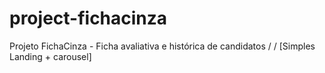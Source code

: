 # project-fichacinza
 Projeto FichaCinza - Ficha avaliativa e histórica de candidatos / / [Simples Landing + carousel] 
